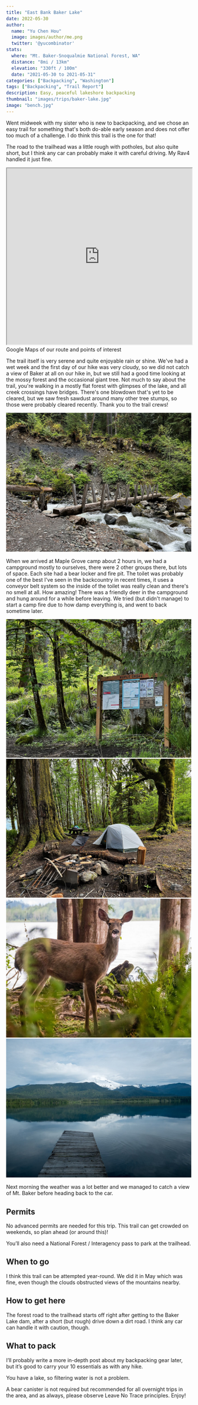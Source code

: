 ```yaml
---
title: "East Bank Baker Lake"
date: 2022-05-30
author: 
  name: "Yu Chen Hou"
  image: images/author/me.png
  twitter: '@yucombinator'
stats:
  where: "Mt. Baker-Snoqualmie National Forest, WA"
  distance: "8mi / 13km"
  elevation: "330ft / 100m"
  date: "2021-05-30 to 2021-05-31"
categories: ["Backpacking", "Washington"]
tags: ["Backpacking", "Trail Report"]
description: Easy, peaceful lakeshore backpacking
thumbnail: "images/trips/baker-lake.jpg"
image: "bench.jpg"
---
```


Went midweek with my sister who is new to backpacking, and we chose an easy trail for something that's both do-able early season and does not offer too much of a challenge. I do think this trail is the one for that!

The road to the trailhead was a little rough with potholes, but also quite short, but I think any car can probably make it with careful driving. My Rav4 handled it just fine.

<iframe src="https://www.google.com/maps/d/u/0/embed?mid=1JvqqjZ-6YDGpjJRQ_D5aNpGzsRqk0Pc&ehbc=2E312F" width="100%" height="480"></iframe>
<figcaption>Google Maps of our route and points of interest</figcaption>

The trail itself is very serene and quite enjoyable rain or shine. We've had a wet week and the first day of our hike was very cloudy, so we did not catch a view of Baker at all on our hike in, but we still had a good time looking at the mossy forest and the occasional giant tree. Not much to say about the trail, you're walking in a mostly flat forest with glimpses of the lake, and all creek crossings have bridges. There's one blowdown that's yet to be cleared, but we saw fresh sawdust around many other tree stumps, so those were probably cleared recently. Thank you to the trail crews!

![Creek crossing](creek.jpeg "Creek crossing")

When we arrived at Maple Grove camp about 2 hours in, we had a campground mostly to ourselves, there were 2 other groups there, but lots of space. Each site had a bear locker and fire pit. The toilet was probably one of the best I've seen in the backcountry in recent times, it uses a conveyor belt system so the inside of the toilet was really clean and there's no smell at all. How amazing! There was a friendly deer in the campground and hung around for a while before leaving. We tried (but didn't manage) to start a camp fire due to how damp everything is, and went to back sometime later.

![Maple Grove](sign.jpg "Bulletin board at Maple Grove")
![Campsite at Maple Grove](camp.jpeg "Campsite at Maple Grove")
![Deer at camp!](deer.jpeg "Deer at camp")
![Dock at camp!](lake.jpeg "Boat dock at the campground")

Next morning the weather was a lot better and we managed to catch a view of Mt. Baker before heading back to the car.

## Permits
No advanced permits are needed for this trip. This trail can get crowded on weekends, so plan ahead (or around this)!

You’ll also need a National Forest / Interagency pass to park at the trailhead.

## When to go
I think this trail can be attempted year-round. We did it in May which was fine, even though the clouds obstructed views of the mountains nearby.

## How to get here
The forest road to the trailhead starts off right after getting to the Baker Lake dam, after a short (but rough) drive down a dirt road. I think any car can handle it with caution, though.

## What to pack
I’ll probably write a more in-depth post about my backpacking gear later, but it’s good to carry your 10 essentials as with any hike.

You have a lake, so filtering water is not a problem.

A bear canister is not required but recommended for all overnight trips in the area, and as always, please observe Leave No Trace principles. Enjoy!
